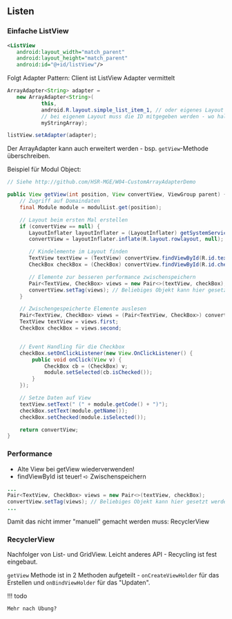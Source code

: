## Listen

### Einfache ListView

```xml
<ListView
   android:layout_width="match_parent"
   android:layout_height="match_parent"
   android:id="@+id/listView"/>
```

Folgt Adapter Pattern: Client ist ListView
Adapter vermittelt

```java
ArrayAdapter<String> adapter =
   new ArrayAdapter<String>(
           this,
           android.R.layout.simple_list_item_1, // oder eigenes Layout
           // bei eigenem Layout muss die ID mitgegeben werden - wo halt der Text rein kommt
           myStringArray);

listView.setAdapter(adapter);
```

Der ArrayAdapter kann auch erweitert werden - bsp. ``getView``-Methode überschreiben.

Beispiel für Modul Object:

```java
// Siehe http://github.com/HSR-MGE/W04-CustomArrayAdapterDemo

public View getView(int position, View convertView, ViewGroup parent) {
    // Zugriff auf Domaindaten
    final Module module = modulList.get(position);

    // Layout beim ersten Mal erstellen
    if (convertView == null) {
       LayoutInflater layoutInflater = (LayoutInflater) getSystemService(Context.LAYOUT_INFLATER_SERVICE);
       convertView = layoutInflater.inflate(R.layout.rowlayout, null);

       // Kindelemente im Layout finden
       TextView textView = (TextView) convertView.findViewById(R.id.textView);
       CheckBox checkBox = (CheckBox) convertView.findViewById(R.id.checkBox);

       // Elemente zur besseren performance zwischenspeichern
       Pair<TextView, CheckBox> views = new Pair<>(textView, checkBox);
       convertView.setTag(views); // Beliebiges Objekt kann hier gesetzt werden
    }

    // Zwischengespeicherte Elemente auslesen
    Pair<TextView, CheckBox> views = (Pair<TextView, CheckBox>) convertView.getTag();
    TextView textView = views.first;
    CheckBox checkBox = views.second;


    // Event Handling für die Checkbox
    checkBox.setOnClickListener(new View.OnClickListener() {
        public void onClick(View v) {
            CheckBox cb = (CheckBox) v;
            module.setSelected(cb.isChecked());
        }
    });

    // Setze Daten auf View
    textView.setText(" (" + module.getCode() + ")");
    checkBox.setText(module.getName());
    checkBox.setChecked(module.isSelected());

    return convertView;
}
```

### Performance

* Alte View bei getView wiederverwenden!
* findViewById ist teuer! ➪ Zwischenspeichern

```java
...
Pair<TextView, CheckBox> views = new Pair<>(textView, checkBox);
convertView.setTag(views); // Beliebiges Objekt kann hier gesetzt werden
...
```

Damit das nicht immer "manuell" gemacht werden muss: RecyclerView

### RecyclerView

Nachfolger von List- und GridView. Leicht anderes API - Recycling ist fest eingebaut.

``getView`` Methode ist in 2 Methoden aufgeteilt - ``onCreateViewHolder`` für das
Erstellen und ``onBindViewHolder`` für das "Updaten".


!!! todo

    Mehr nach Übung?
